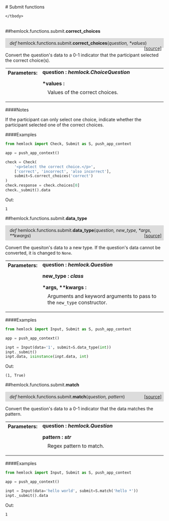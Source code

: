 <script src="https://cdn.mathjax.org/mathjax/latest/MathJax.js?config=TeX-AMS-MML_HTMLorMML" type="text/javascript"></script>

<link rel="stylesheet" href="https://assets.readthedocs.org/static/css/readthedocs-doc-embed.css" type="text/css" />

<style>
    a.src-href {
        float: right;
    }
    p.attr {
        margin-top: 0.5em;
        margin-left: 1em;
    }
    p.func-header {
        background-color: gainsboro;
        border-radius: 0.1em;
        padding: 0.5em;
        padding-left: 1em;
    }
    table.field-table {
        border-radius: 0.1em
    }
</style># Submit functions

<table class="docutils field-list field-table" frame="void" rules="none">
    <col class="field-name" />
    <col class="field-body" />
    <tbody valign="top">
        
    </tbody>
</table>



##hemlock.functions.submit.**correct_choices**

<p class="func-header">
    <i>def</i> hemlock.functions.submit.<b>correct_choices</b>(<i>question, *values</i>) <a class="src-href" target="_blank" href="https://github.com/dsbowen/hemlock/blob/master/hemlock/functions\submit.py#L8">[source]</a>
</p>

Convert the question's data to a 0-1 indicator that the participant
selected the correct choice(s).

<table class="docutils field-list field-table" frame="void" rules="none">
    <col class="field-name" />
    <col class="field-body" />
    <tbody valign="top">
        <tr class="field">
    <th class="field-name"><b>Parameters:</b></td>
    <td class="field-body" width="100%"><b>question : <i>hemlock.ChoiceQuestion</i></b>
<p class="attr">
    
</p>
<b>*values : <i></i></b>
<p class="attr">
    Values of the correct choices.
</p></td>
</tr>
    </tbody>
</table>

####Notes

If the participant can only select one choice, indicate whether the
participant selected one of the correct choices.

####Examples

```python
from hemlock import Check, Submit as S, push_app_context

app = push_app_context()

check = Check(
    '<p>Select the correct choice.</p>',
    ['correct', 'incorrect', 'also incorrect'],
    submit=S.correct_choices('correct')
)
check.response = check.choices[0]
check._submit().data
```

Out:

```
1
```

##hemlock.functions.submit.**data_type**

<p class="func-header">
    <i>def</i> hemlock.functions.submit.<b>data_type</b>(<i>question, new_type, *args, **kwargs</i>) <a class="src-href" target="_blank" href="https://github.com/dsbowen/hemlock/blob/master/hemlock/functions\submit.py#L50">[source]</a>
</p>

Convert the quesiton's data to a new type. If the question's data cannot
be converted, it is changed to `None`.

<table class="docutils field-list field-table" frame="void" rules="none">
    <col class="field-name" />
    <col class="field-body" />
    <tbody valign="top">
        <tr class="field">
    <th class="field-name"><b>Parameters:</b></td>
    <td class="field-body" width="100%"><b>question : <i>hemlock.Question</i></b>
<p class="attr">
    
</p>
<b>new_type : <i>class</i></b>
<p class="attr">
    
</p>
<b>*args, **kwargs : <i></i></b>
<p class="attr">
    Arguments and keyword arguments to pass to the <code>new_type</code> constructor.
</p></td>
</tr>
    </tbody>
</table>

####Examples

```python
from hemlock import Input, Submit as S, push_app_context

app = push_app_context()

inpt = Input(data='1', submit=S.data_type(int))
inpt._submit()
inpt.data, isinstance(inpt.data, int)
```

Out:

```
(1, True)
```

##hemlock.functions.submit.**match**

<p class="func-header">
    <i>def</i> hemlock.functions.submit.<b>match</b>(<i>question, pattern</i>) <a class="src-href" target="_blank" href="https://github.com/dsbowen/hemlock/blob/master/hemlock/functions\submit.py#L87">[source]</a>
</p>

Convert the question's data to a 0-1 indicator that the data matches the
pattern.

<table class="docutils field-list field-table" frame="void" rules="none">
    <col class="field-name" />
    <col class="field-body" />
    <tbody valign="top">
        <tr class="field">
    <th class="field-name"><b>Parameters:</b></td>
    <td class="field-body" width="100%"><b>question : <i>hemlock.Question</i></b>
<p class="attr">
    
</p>
<b>pattern : <i>str</i></b>
<p class="attr">
    Regex pattern to match.
</p></td>
</tr>
    </tbody>
</table>

####Examples

```python
from hemlock import Input, Submit as S, push_app_context

app = push_app_context()

inpt = Input(data='hello world', submit=S.match('hello *'))
inpt._submit().data
```

Out:

```
1
```